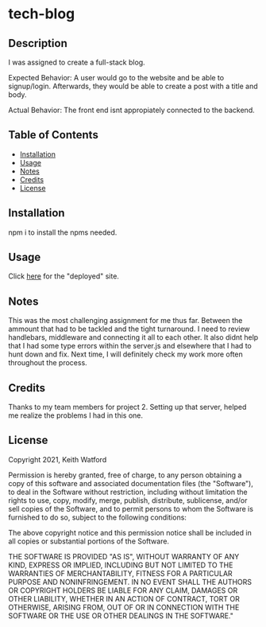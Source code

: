 # tech-blog

## Description
I was assigned to create a full-stack blog.

Expected Behavior:
A user would go to the website and be able to signup/login. Afterwards, they would be able to create a post with a title and body. 

Actual Behavior:
The front end isnt appropiately connected to the backend.

## Table of Contents
- [Installation](#installation)
- [Usage](#usage)
- [Notes](#notes)
- [Credits](#credits)
- [License](#license)

## Installation
npm i to install the npms needed. 


## Usage
Click <a href="https://techno-bloggo.herokuapp.com/" target="_blank">here</a> for the "deployed" site. 

## Notes
This was the most challenging assignment for me thus far. Between the ammount that had to be tackled and the tight turnaround. I need to review handlebars, middleware and connecting it all to each other. It also didnt help that I had some type errors within the server.js and elsewhere that I had to hunt down and fix. Next time, I will definitely check my work more often throughout the process. 

## Credits
Thanks to my team members for project 2. Setting up that server, helped me realize the problems I had in this one. 

## License
Copyright 2021, Keith Watford

Permission is hereby granted, free of charge, to any person obtaining a copy of this software and associated documentation files (the "Software"), to deal in the Software without restriction, including without limitation the rights to use, copy, modify, merge, publish, distribute, sublicense, and/or sell copies of the Software, and to permit persons to whom the Software is furnished to do so, subject to the following conditions:

The above copyright notice and this permission notice shall be included in all copies or substantial portions of the Software.

THE SOFTWARE IS PROVIDED "AS IS", WITHOUT WARRANTY OF ANY KIND, EXPRESS OR IMPLIED, INCLUDING BUT NOT LIMITED TO THE WARRANTIES OF MERCHANTABILITY, FITNESS FOR A PARTICULAR PURPOSE AND NONINFRINGEMENT. IN NO EVENT SHALL THE AUTHORS OR COPYRIGHT HOLDERS BE LIABLE FOR ANY CLAIM, DAMAGES OR OTHER LIABILITY, WHETHER IN AN ACTION OF CONTRACT, TORT OR OTHERWISE, ARISING FROM, OUT OF OR IN CONNECTION WITH THE SOFTWARE OR THE USE OR OTHER DEALINGS IN THE SOFTWARE." 